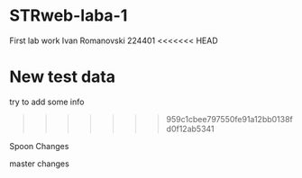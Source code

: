 # STRweb-laba-1
First lab work
Ivan Romanovski 
224401
<<<<<<< HEAD

New test data
=======
try to add some info
>>>>>>> 959c1cbee797550fe91a12bb0138fd0f12ab5341

Spoon Changes

master changes
